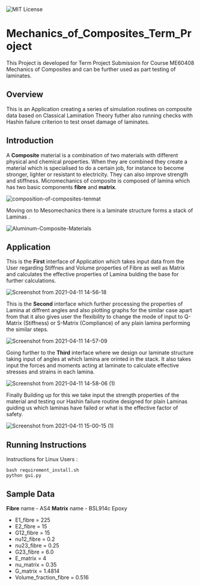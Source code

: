 ![MIT License](https://img.shields.io/apm/l/vim-mode?style=for-the-badge)

# Mechanics_of_Composites_Term_Project

This Project is developed for Term Project Submission for Course ME60408 Mechanics of Composites and can be further used as part testing of laminates.

## Overview

This is an Application creating a series of simulation routines on composite data based on Classical Lamination Theory futher also running checks with Hashin failure criterion to test onset damage of laminates.

## Introduction

A **Composite** material is a combination of two materials with different physical and chemical properties. When they are combined they create a material which is specialised to do a certain job, for instance to become stronger, lighter or resistant to electricity. They can also improve strength and stiffness. Micromechanics of composite is composed of lamina which has two basic components **fibre** and **matrix**.

![composition-of-composites-tenmat](https://user-images.githubusercontent.com/32813089/115611720-11491480-a308-11eb-94ec-2b65ad676be3.jpg)

Moving on to Mesomechanics there is a laminate structure forms a stack of Laminas .

![Aluminum-Composite-Materials](https://user-images.githubusercontent.com/32813089/115612791-46099b80-a309-11eb-83ae-7b9ba3f910eb.jpg)


## Application
This is the **First** interface of Application which takes input data from the User regarding Stiffnes and Volume properties of Fibre as well as Matrix and calculates the effective properties of Lamina bulding the base for further calculations.

![Screenshot from 2021-04-11 14-56-18](https://user-images.githubusercontent.com/32813089/115613661-52422880-a30a-11eb-9659-301f69e09316.png)

This is the **Second** interface which further processing the properties of Lamina at diffrent angles and also plotting graphs for the similar case apart from that it also gives user the flexibility to change the mode of input to Q-Matrix (Stiffness) or S-Matrix (Compliance) of any plain lamina performing the similar steps.

![Screenshot from 2021-04-11 14-57-09](https://user-images.githubusercontent.com/32813089/115614770-b6b1b780-a30b-11eb-8f19-491a7407fb75.png)

Going further to the **Third** interface where we design our laminate structure taking input of angles at which lamina are orinted in the stack. It also takes input the forces and moments acting at laminate to calculate effective stresses and strains in each lamina.

![Screenshot from 2021-04-11 14-58-06 (1)](https://user-images.githubusercontent.com/32813089/115615578-c4b40800-a30c-11eb-81e1-5f2ef47f043b.png)

Finally Building up for this we take input the strength properties of the material and testing our Hashin failure routine designed for plain Laminas guiding us which laminas have failed or what is the effective factor of safety.

![Screenshot from 2021-04-11 15-00-15 (1)](https://user-images.githubusercontent.com/32813089/115616297-ac90b880-a30d-11eb-9956-1a6e345b4752.png)

## Running Instructions

Instructions for Linux Users : 

```shell
bash requirement_install.sh
python gui.py
````
## Sample Data 

**Fibre** name - AS4
**Matrix** name - BSL914c Epoxy

* E1_fibre = 225
* E2_fibre = 15
* G12_fibre = 15
* nu12_fibre = 0.2
* nu23_fibre = 0.25 
* G23_fibre = 6.0
* E_matrix = 4
* nu_matrix = 0.35
* G_matrix = 1.4814
* Volume_fraction_fibre = 0.516
